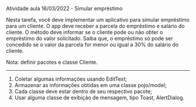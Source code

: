Atividade aula 16/03/2022 - Simular empréstimo

Nesta tarefa, você deve implementar um aplicativo para simular empréstimo para um cliente.
O app deve receber a parcela do empréstimo e salário do cliente. 
O método deve informar se o cliente pode ou não obter o empréstimo do valor solicitado. 
Saiba que, o empréstimo só pode ser concedido se o valor da parcela for menor ou igual a 
30% do salário do cliente.

Nota: definir pacotes e classe Cliente.
__________________________________________________________________
1. Coletar algumas informações usando EditText;
2. Armazenar as informações obtidas em uma classe pojo/model;
3. Cada classe deve estar dentro de seu respectivo pacote;
4. Usar alguma classe de exibição de mensagem, tipo Toast, AlertDialog.